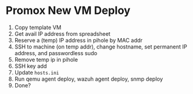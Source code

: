# Promox New VM Deploy
1. Copy template VM
2. Get avail IP address from spreadsheet
3. Reserve a (temp) IP address in pihole by MAC addr
3. SSH to machine (on temp addr), change hostname, set permanent IP address, and passwordless sudo
4. Remove temp ip in pihole
4. SSH key add
5. Update `hosts.ini`
6. Run qemu agent deploy, wazuh agent deploy, snmp deploy
7. Done?